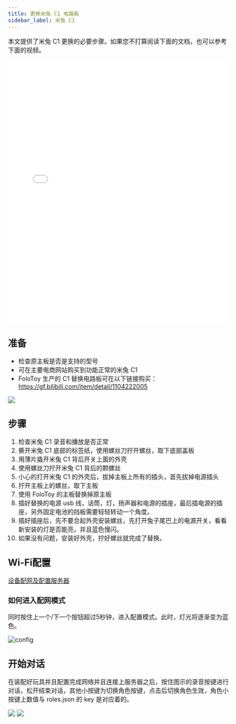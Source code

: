 ```yaml
---
title: 更换米兔 C1 电路板
sidebar_label: 米兔 C1
---
```


本文提供了米兔 C1 更换的必要步骤。如果您不打算阅读下面的文档，也可以参考下面的视频。

<iframe width="100%" height="600" src="//player.bilibili.com/player.html?aid=959871024&bvid=BV1Qp4y1T71J&cid=1303264940&p=1&autoplay=0" scrolling="no" border="0" frameBorder="no" framespacing="0" allowfullscreen="true"> </iframe>


## 准备

- 检查原主板是否是支持的型号
- 可在主要电商网站购买到功能正常的米兔 C1
- FoloToy 生产的 C1 替换电路板可在以下链接购买：https://gf.bilibili.com/item/detail/1104222005

<img src="https://doc-img.folotoy.com/images/1455685/281623396-41fd475c-39c8-44b1-b994-df8e5ae5dd0b.png" />

## 步骤

1. 检查米兔 C1 录音和播放是否正常
2. 撕开米兔 C1 底部的标签纸，使用螺丝刀拧开螺丝，取下底部盖板
3. 用薄片撬开米兔 C1 背后开关上面的外壳
4. 使用螺丝刀拧开米兔 C1 背后的颗螺丝
3. 小心的打开米兔 C1 的外壳后，拔掉主板上所有的插头，首先拔掉电源插头
4. 拧开主板上的螺丝，取下主板
5. 使用 FoloToy 的主板替换掉原主板
6. 插好替换的电源 usb 线，话筒，灯，扬声器和电源的插座，最后插电源的插座，另外固定电池的挡板需要轻轻转动一个角度。
7. 插好插座后，先不要合起外壳安装螺丝，先打开兔子尾巴上的电源开关，看看新安装的灯是否能亮，并且蓝色慢闪。
8. 如果没有问题，安装好外壳，拧好螺丝就完成了替换。

## Wi-Fi配置

[设备配网及配置服务器](../manual/wifi-connect.md)

### 如何进入配网模式

同时按住上一个/下一个按钮超过5秒钟，进入配置模式。此时，灯光将逐渐变为蓝色。

   ![config](https://doc-img.folotoy.com/images/1455685/281622358-88c91980-212e-4d39-a54c-7575e788e843.jpg)
<!-- 
1. 打开玩具背面的开关以供电。蓝色闪烁的灯光表示玩具已进入配对模式。

2. 同时按住上一个/下一个按钮超过5秒钟，进入配置模式。此时，灯光将逐渐变为蓝色。

   ![config](https://doc-img.folotoy.com/images/1455685/281622358-88c91980-212e-4d39-a54c-7575e788e843.jpg)

3. 连接到玩具的热点。

   打开您的手机或计算机，并选择“FoloToy-xxxx”无线网络。稍等片刻，您的手机或计算机将自动打开一个配置页面，在该页面中您可以设置要连接到哪个WiFi网络、服务器地址和端口号。

   **如果尚未设置自己的服务器，则需要提供服务器地址/端口，请参考 [Server Installation](installation/docker.md)。**

   :::caution
   如果没有弹出任何页面，也可以通过在浏览器中输入 http://192.168.4.1 来进行配置。
   :::

   * 进入配置模式：同时按住前面板上向前和向后按钮5秒钟；此时耳朵灯会闪烁蓝色。
   * 连接 FoloToy：使用手机或计算机搜索可用WiFi网络；找到名为"FoloToy-xxxx"（例如FoloToy-b8a2）的网络。
   * 打开配置页面：一旦连接到 FoloToy 的 WiFi 网络，将自动打开一个配置页面。
   * 主屏幕说明：主屏幕上有三个按钮 - "Configure WiFi"用于设置WiFi连接；"Info"用于查看硬件信息；"Exit"用于退出配置。请参考下面的图片。

   ![config](https://github.com/FoloToy/folotoy-tool/assets/1455685/3cf6d0ac-9504-40ec-94c1-54a09a990fd4) -->


## 开始对话

在装配好玩具并且配置完成网络并且连接上服务器之后，按住图示的录音按键进行对话，松开结束对话，其他小按键为切换角色按键，点击后切换角色生效，角色小按键上数值与 roles.json 的 key 是对应着的。

<img src="https://doc-img.folotoy.com/images/1455685/281640312-8e8b57b6-9c77-440f-9e1c-0279ddc87588.jpg" />
<img src="https://doc-img.folotoy.com/images/1455685/272765538-a9bcdf56-300a-4bae-a10f-ce7554a072fe.png" />